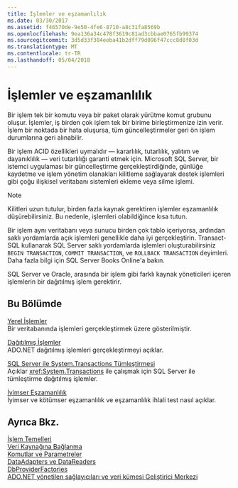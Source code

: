 ```yaml
---
title: İşlemler ve eşzamanlılık
ms.date: 03/30/2017
ms.assetid: f46570de-9e50-4fe6-8710-a8c31fa8569b
ms.openlocfilehash: 9ea136a34c478f3619c81ad3cbbae0765fb99374
ms.sourcegitcommit: 3d5d33f384eeba41b2dff79d096f47ccc8d8f03d
ms.translationtype: MT
ms.contentlocale: tr-TR
ms.lasthandoff: 05/04/2018
---
```

# <a name="transactions-and-concurrency"></a>İşlemler ve eşzamanlılık
Bir işlem tek bir komutu veya bir paket olarak yürütme komut grubunu oluşur. İşlemler, iş birden çok işlem tek bir birime birleştirmenize izin verir. İşlem bir noktada bir hata oluşursa, tüm güncelleştirmeler geri ön işlem durumlarına geri alınabilir.  
  
 Bir işlem ACID özellikleri uymalıdır — kararlılık, tutarlılık, yalıtım ve dayanıklılık — veri tutarlılığı garanti etmek için. Microsoft SQL Server, bir istemci uygulaması bir güncelleştirme gerçekleştirdiğinde, günlüğe kaydetme ve işlem yönetim olanakları kilitleme sağlayarak destek işlemleri gibi çoğu ilişkisel veritabanı sistemleri ekleme veya silme işlemi.  
  
> [!NOTE]
>  Kilitleri uzun tutulur, birden fazla kaynak gerektiren işlemler eşzamanlılık düşürebilirsiniz. Bu nedenle, işlemleri olabildiğince kısa tutun.  
  
 Bir işlem aynı veritabanı veya sunucu birden çok tablo içeriyorsa, ardından saklı yordamlarda açık işlemleri genellikle daha iyi gerçekleştirin. Transact-SQL kullanarak SQL Server saklı yordamlarda işlemleri oluşturabilirsiniz `BEGIN TRANSACTION`, `COMMIT TRANSACTION`, ve `ROLLBACK TRANSACTION` deyimleri. Daha fazla bilgi için SQL Server Books Online'a bakın.  
  
 SQL Server ve Oracle, arasında bir işlem gibi farklı kaynak yöneticileri içeren işlemlerin bir dağıtılmış işlem gerektirir.  
  
## <a name="in-this-section"></a>Bu Bölümde  
 [Yerel İşlemler](../../../../docs/framework/data/adonet/local-transactions.md)  
 Bir veritabanında işlemleri gerçekleştirmek üzere gösterilmiştir.  
  
 [Dağıtılmış İşlemler](../../../../docs/framework/data/adonet/distributed-transactions.md)  
 ADO.NET dağıtılmış işlemleri gerçekleştirmeyi açıklar.  
  
 [SQL Server ile System.Transactions Tümleştirmesi](../../../../docs/framework/data/adonet/system-transactions-integration-with-sql-server.md)  
 Açıklar <xref:System.Transactions> ile çalışmak için SQL Server ile tümleştirme dağıtılmış işlemler.  
  
 [İyimser Eşzamanlılık](../../../../docs/framework/data/adonet/optimistic-concurrency.md)  
 İyimser ve kötümser eşzamanlılık ve eşzamanlılık ihlali test nasıl açıklar.  
  
## <a name="see-also"></a>Ayrıca Bkz.  
 [İşlem Temelleri](../../../../docs/framework/data/transactions/transaction-fundamentals.md)  
 [Veri Kaynağına Bağlanma](../../../../docs/framework/data/adonet/connecting-to-a-data-source.md)  
 [Komutlar ve Parametreler](../../../../docs/framework/data/adonet/commands-and-parameters.md)  
 [DataAdapters ve DataReaders](../../../../docs/framework/data/adonet/dataadapters-and-datareaders.md)  
 [DbProviderFactories](../../../../docs/framework/data/adonet/dbproviderfactories.md)  
 [ADO.NET yönetilen sağlayıcıları ve veri kümesi Geliştirici Merkezi](http://go.microsoft.com/fwlink/?LinkId=217917)
